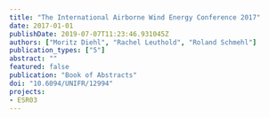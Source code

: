 ```yaml
---
title: "The International Airborne Wind Energy Conference 2017"
date: 2017-01-01
publishDate: 2019-07-07T11:23:46.931045Z
authors: ["Moritz Diehl", "Rachel Leuthold", "Roland Schmehl"]
publication_types: ["5"]
abstract: ""
featured: false
publication: "Book of Abstracts"
doi: "10.6094/UNIFR/12994"
projects:
- ESR03
---
```

